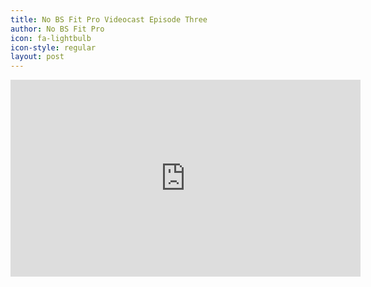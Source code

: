 ```yaml
---
title: No BS Fit Pro Videocast Episode Three
author: No BS Fit Pro
icon: fa-lightbulb
icon-style: regular
layout: post
---
```


<div class="video-container"><iframe width="560" height="315" src="https://www.youtube.com/embed/4yT4XOoTzTQ" frameborder="0" allowfullscreen></iframe></div>
